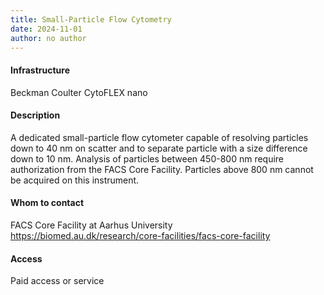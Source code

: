 ```yaml
---
title: Small-Particle Flow Cytometry
date: 2024-11-01
author: no author
---
```

#### Infrastructure

Beckman Coulter CytoFLEX nano

#### Description

A dedicated small-particle flow cytometer capable of resolving particles down to 40 nm on scatter and to separate particle with a size difference down to 10 nm. Analysis of particles between 450-800 nm require authorization from the FACS Core Facility. Particles above 800 nm cannot be acquired on this instrument.

#### Whom to contact

FACS Core Facility at Aarhus University\
<https://biomed.au.dk/research/core-facilities/facs-core-facility>

#### Access

Paid access or service
